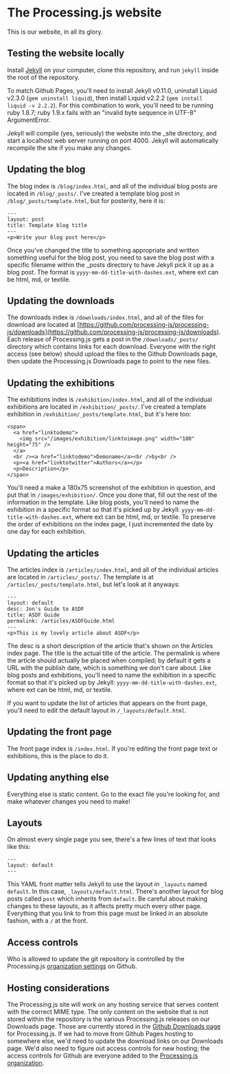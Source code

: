 The Processing.js website
=========================

This is our website, in all its glory.

Testing the website locally
---------------------------

Install [Jekyll](https://github.com/mojombo/jekyll/wiki/Install) on your computer,
clone this repository, and run `jekyll` inside the root of the repository. 

To match Github Pages, you'll need to install Jekyll v0.11.0, uninstall Liquid v2.3.0
(`gem uninstall liquid`), then install Liquid v2.2.2 (`gem install liquid -v 2.2.2`).  For this
combination to work, you'll need to be running ruby 1.8.7; ruby 1.9.x fails with an "invalid byte 
sequence in UTF-8" ArgumentError. 

Jekyll will compile (yes, seriously) the website into the _site directory, and start a
localhost web server running on port 4000. Jekyll will automatically recompile the site
if you make any changes.

Updating the blog
-----------------

The blog index is `/blog/index.html`, and all of the individual blog posts are located in
`/blog/_posts/`. I've created a template blog post in `/blog/_posts/template.html`, but for
posterity, here it is:

    --- 
    layout: post
    title: Template blog title
    ---
    <p>Write your blog post here</p>

Once you've changed the title to something appropriate and written something useful for the
blog post, you need to save the blog post with a specific filename within the _posts
directory to have Jekyll pick it up as a blog post. The format is `yyyy-mm-dd-title-with-dashes.ext`,
where ext can be html, md, or textile.

Updating the downloads
----------------------

The downloads index is `/downloads/index.html`, and all of the files for download are located
at [https://github.com/processing-js/processing-js/downloads](https://github.com/processing-js/processing-js/downloads).
Each release of Processing.js gets a post in the `/downloads/_posts/` directory which contains
links for each download.
Everyone with the right access (see below) should upload the files to the Github Downloads
page, then update the Processing.js Downloads page to point to the new files.

Updating the exhibitions
------------------------

The exhibitions index is `/exhibition/index.html`, and all of the individual exhibitions are
located in `/exhibition/_posts/`. I've created a template exhibition in
`/exhibition/_posts/template.html`, but it's here too:

    <span>
      <a href="linktodemo">
        <img src="/images/exhibition/linktoimage.png" width="180" height="75" />
      </a>
      <br /><a href="linktodemo">Demoname</a><br />by<br />
      <p><a href="linktotwitter">Authors</a></p>
      <p>Description</p>
    </span>

You'll need a make a 180x75 screenshot of the exhibition in question, and put that in
`/images/exhibition/`. Once you done that, fill out the rest of the information in the
template. Like blog posts, you'll need to name the exhibition  in a specific format so
that it's picked up by Jekyll: `yyyy-mm-dd-title-with-dashes.ext`, where ext can be html,
md, or textile. To preserve the order of exhibitions on the index page, I just incremented
the date by one day for each exhibition.

Updating the articles
---------------------

The articles index is `/articles/index.html`, and all of the individual articles are located
in `/articles/_posts/`. The template is at `/articles/_posts/template.html`, but let's look
at it anyways:

    ---
    layout: default
    desc: Jon's Guide to ASDF
    title: ASDF Guide
    permalink: /articles/ASDFGuide.html
    ---
    <p>This is my lovely article about ASDF</p>

The desc is a short description of the article that's shown on the Articles index page. The
title is the actual title of the article. The permalink is where the article should actually
be placed when compiled; by default it gets a URL with the publish date, which is something
we don't care about. Like blog posts and exhibitions, you'll need to name the exhibition in
a specific format so that it's picked up by Jekyll: `yyyy-mm-dd-title-with-dashes.ext`, where
ext can be html, md, or textile.

If you want to update the list of articles that appears on the front page, you'll need to edit
the default layout in `/_layouts/default.html`.

Updating the front page
-----------------------

The front page index is `/index.html`. If you're editing the front page text or exhibitions,
this is the place to do it.

Updating anything else
----------------------

Everything else is static content. Go to the exact file you're looking for, and make whatever
changes you need to make!

Layouts
-------

On almost every single page you see, there's a few lines of text that looks like this:

    ---
    layout: default
    ---

This YAML front matter tells Jekyll to use the layout in `_layouts` named `default`. In this
case, `_layouts/default.html`. There's another layout for blog posts called `post` which
inherits from `default`. Be careful about making changes to these layouts, as it affects
pretty much every other page. Everything that you link to from this page must be linked in
an absolute fashion, with a `/` at the front.

Access controls
---------------

Who is allowed to update the git repository is controlled by the Processing.js
[organization settings](https://github.com/organizations/processing-js/teams) on Github.

Hosting considerations
----------------------

The Processing.js site will work on any hosting service that serves content with the
correct MIME type. The only content on the website that is not stored within the
repository is the various Processing.js releases on our Downloads page. Those are
currently stored in the [Github Downloads page](https://github.com/processing-js/processing-js/downloads)
for Processing.js. If we had to move from Github Pages hosting to somewhere else, we'd
need to update the download links on our Downloads page. We'd also need to figure out
access controls for new hosting; the access controls for Github are everyone added to
the [Processing.js organization](https://github.com/processing-js).
